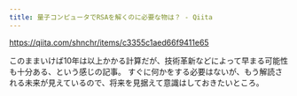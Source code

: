```yaml
---
title: 量子コンピュータでRSAを解くのに必要な物は？ - Qiita
---
```


https://qiita.com/shnchr/items/c3355c1aed66f9411e65

このままいけば10年は以上かかる計算だが、技術革新などによって早まる可能性も十分ある、という感じの記事。
すぐに何かをする必要はないが、もう解読される未来が見えているので、将来を見据えて意識はしておきたいところ。
